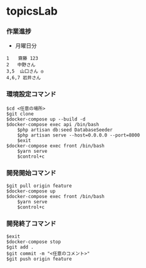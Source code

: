 # topicsLab
### 作業進捗
* 月曜日分
```
1　　齋藤 123
2	中野さん
3,5	 山口さん ◎
4,6,7 岩井さん
```
### 環境設定コマンド
```
$cd <任意の場所>
$git clone 
$docker-compose up --build -d
$docker-compose exec api /bin/bash
    $php artisan db:seed DatabaseSeeder
    $php artisan serve --host=0.0.0.0 --port=8000
    $exit
$docker-compose exec front /bin/bash
    $yarn serve
    $control+c
```
### 開発開始コマンド
```
$git pull origin feature
$docker-compose up
$docker-compose exec front /bin/bash
    $yarn serve
    $control+c
```
### 開発終了コマンド
```
$exit
$docker-compose stop
$git add .
$git commit -m "<任意のコメント>"
$git push origin feature
```